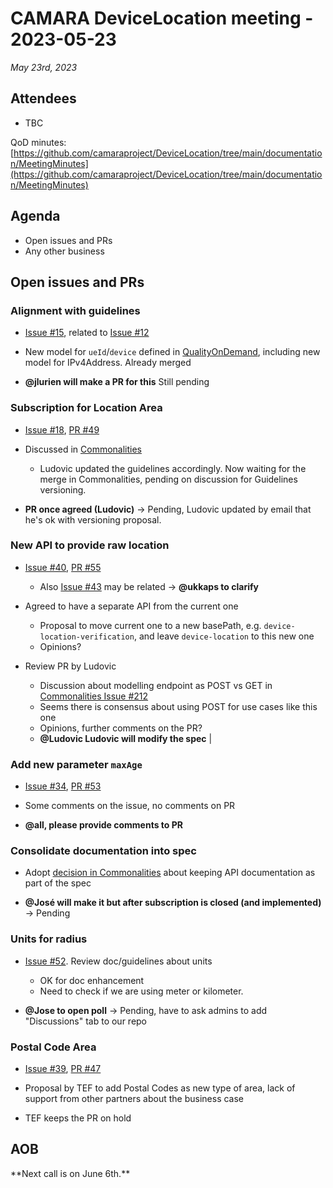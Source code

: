 # CAMARA DeviceLocation meeting - 2023-05-23

*May 23rd, 2023*

## Attendees

* TBC

QoD minutes: [https://github.com/camaraproject/DeviceLocation/tree/main/documentation/MeetingMinutes](https://github.com/camaraproject/DeviceLocation/tree/main/documentation/MeetingMinutes)

## Agenda

* Open issues and PRs
* Any other business

## Open issues and PRs

### Alignment with guidelines

* [Issue #15](https://github.com/camaraproject/DeviceLocation/issues/15), related to [Issue #12](https://github.com/camaraproject/DeviceLocation/issues/12)

* New model for `ueId`/`device` defined in [QualityOnDemand](https://github.com/camaraproject/QualityOnDemand), including new model for IPv4Address. Already merged
  
* **@jlurien will make a PR for this**  Still pending

### Subscription for Location Area 

* [Issue #18](https://github.com/camaraproject/DeviceLocation/issues/18), [PR #49](https://github.com/camaraproject/DeviceLocation/pull/49)

* Discussed in [Commonalities](https://github.com/camaraproject/WorkingGroups/issues/156)
  - Ludovic updated the guidelines accordingly. Now waiting for the merge in Commonalities, pending on discussion for Guidelines versioning.
  
* **PR once agreed (Ludovic)**  -> Pending, Ludovic updated by email that he's ok with versioning proposal.

### New API to provide raw location

* [Issue #40](https://github.com/camaraproject/DeviceLocation/issues/40), [PR #55](https://github.com/camaraproject/DeviceLocation/pull/55)
  - Also [Issue #43](https://github.com/camaraproject/DeviceLocation/issues/43) may be related -> **@ukkaps to clarify**
  
* Agreed to have a separate API from the current one
  - Proposal to move current one to a new basePath, e.g. `device-location-verification`, and leave `device-location` to this new one
  - Opinions?

* Review PR by Ludovic
  - Discussion about modelling endpoint as POST vs GET in [Commonalities Issue #212](https://github.com/camaraproject/WorkingGroups/issues/212)
  - Seems there is consensus about using POST for use cases like this one
  - Opinions, further comments on the PR?
  - **@Ludovic Ludovic will modify the spec** |

### Add new parameter `maxAge` 

* [Issue #34](https://github.com/camaraproject/DeviceLocation/issues/34), [PR #53](https://github.com/camaraproject/DeviceLocation/pull/53)

* Some comments on the issue, no comments on PR

* **@all, please provide comments to PR**

### Consolidate documentation into spec

* Adopt [decision in Commonalities](https://github.com/camaraproject/WorkingGroups/issues/164) about keeping API documentation as part of the spec

* **@José will make it but after subscription is closed (and implemented)** -> Pending

### Units for radius

* [Issue #52](https://github.com/camaraproject/DeviceLocation/issues/52). Review doc/guidelines about units
  - OK for doc enhancement
  - Need to check if we are using meter or kilometer.
  
* **@Jose to open poll** -> Pending, have to ask admins to add "Discussions" tab to our repo

### Postal Code Area

* [Issue #39](https://github.com/camaraproject/DeviceLocation/issues/39), [PR #47](https://github.com/camaraproject/DeviceLocation/pull/47)

* Proposal by TEF to add Postal Codes as new type of area, lack of support from other partners about the business case

* TEF keeps the PR on hold

## AOB

<p>
**Next call is on June 6th.**
